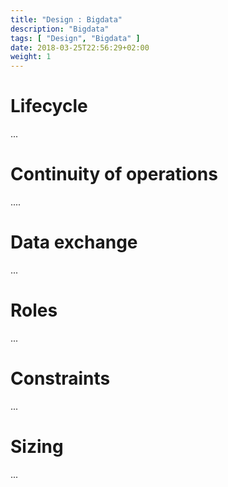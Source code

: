```yaml
---
title: "Design : Bigdata"
description: "Bigdata"
tags: [ "Design", "Bigdata" ]
date: 2018-03-25T22:56:29+02:00
weight: 1
---
```

# Lifecycle 

...

# Continuity of operations

....

# Data exchange

...

# Roles 

...

# Constraints

...

# Sizing

...